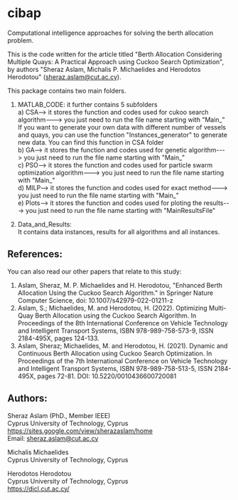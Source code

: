 # cibap
Computational intelligence approaches for solving the berth allocation problem.

This is the code written for the article titled "Berth Allocation Considering Multiple Quays: A Practical Approach using Cuckoo Search Optimization", by authors "Sheraz Aslam, Michalis P. Michaelides and Herodotos Herodotou" (sheraz.aslam@cut.ac.cy).

This package contains two main folders.

1. MATLAB_CODE:
it further contains 5 subfolders <br />
a) CSA--> it stores the function and codes used for cukoo search algorithm---> you just need to run the file name starting with "Main_" <br />
If you want to generate your own data with different number of vessels and quays, you can use the function "Instances_generator" to generate new data. You
can find this function in CSA folder <br />
b) GA--> it stores the function and codes used for genetic algorithm---> you just need to run the file name starting with "Main_" <br />
c) PSO--> it stores the function and codes used for particle swarm optimization algorithm---> you just need to run the file name starting with "Main_" <br />
d) MILP--> it stores the function and codes used for exact method---> you just need to run the file name starting with "Main_" <br />
e) Plots--> it stores the function and codes used for ploting the results---> you just need to run the file name starting with "MainResultsFile" <br />

2. Data_and_Results: <br />
It contains data instances, results for all algorithms and all instances. <br />

References:
-----------
You can also read our other papers that relate to this study: <br />

1. Aslam, Sheraz, M. P. Michaelides and H. Herodotou, "Enhanced Berth Allocation Using the Cuckoo Search Algorithm." in Springer Nature Computer Science, doi: 10.1007/s42979-022-01211-z
2. Aslam, S.; Michaelides, M. and Herodotou, H. (2022). Optimizing Multi-Quay Berth Allocation using the Cuckoo Search Algorithm.  In Proceedings of the 8th International Conference on Vehicle Technology and Intelligent Transport Systems, ISBN 978-989-758-573-9, ISSN 2184-495X, pages 124-133. 
3. Aslam, Sheraz; Michaelides, M. and Herodotou, H. (2021). Dynamic and Continuous Berth Allocation using Cuckoo Search Optimization.  In Proceedings of the 7th International Conference on Vehicle Technology and Intelligent Transport Systems, ISBN 978-989-758-513-5, ISSN 2184-495X, pages 72-81.  DOI: 10.5220/0010436600720081

Authors:
--------
Sheraz Aslam (PhD., Member IEEE) <br />
Cyprus University of Technology, Cyprus <br />
https://sites.google.com/view/sherazaslam/home <br />
Email: sheraz.aslam@cut.ac.cy <br />

Michalis Michaelides <br />
Cyprus University of Technology, Cyprus <br />

Herodotos Herodotou <br />
Cyprus University of Technology, Cyprus <br />
https://dicl.cut.ac.cy/

